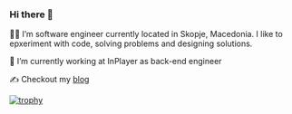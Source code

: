 ### Hi there 👋

👨‍💻 I’m software engineer currently located in Skopje, Macedonia. I like to epxeriment with code, solving problems and designing solutions.

🔭 I’m currently working at InPlayer as back-end engineer

✍️ Checkout my [blog](https://gudgl.netlify.app)

[![trophy](https://github-profile-trophy.vercel.app/?username=gudgl&theme=flat&no-bg=true)](https://github.com/ryo-ma/github-profile-trophy)

<!--
**gudgl/gudgl** is a ✨ _special_ ✨ repository because its `README.md` (this file) appears on your GitHub profile.

Here are some ideas to get you started:

- 🔭 I’m currently working at InPlayer as back-end engineer
- 🌱 I’m currently learning ...
- 👯 I’m looking to collaborate on ...
- 🤔 I’m looking for help with ...
- 💬 Ask me about ...
- 📫 How to reach me: ...
- 😄 Pronouns: ...
- ⚡ Fun fact: ...
-->
